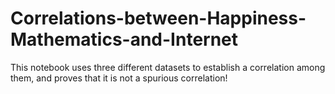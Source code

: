 # Correlations-between-Happiness-Mathematics-and-Internet
This notebook uses three different datasets to establish a correlation among them, and proves that it is not a spurious correlation!
